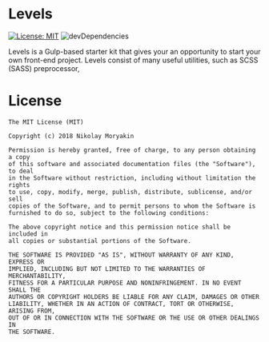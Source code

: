 # Levels
[![License: MIT][mit-image]][mit-url] ![devDependencies](https://david-dm.org/leerane/levels-starter-kit.svg)

Levels is a Gulp-based starter kit that gives your an opportunity to start your own front-end project.
Levels consist of many useful utilities, such as SCSS (SASS) preprocessor,  


# License 
```
The MIT License (MIT)

Copyright (c) 2018 Nikolay Moryakin

Permission is hereby granted, free of charge, to any person obtaining a copy
of this software and associated documentation files (the "Software"), to deal
in the Software without restriction, including without limitation the rights
to use, copy, modify, merge, publish, distribute, sublicense, and/or sell
copies of the Software, and to permit persons to whom the Software is
furnished to do so, subject to the following conditions:

The above copyright notice and this permission notice shall be included in
all copies or substantial portions of the Software.

THE SOFTWARE IS PROVIDED "AS IS", WITHOUT WARRANTY OF ANY KIND, EXPRESS OR
IMPLIED, INCLUDING BUT NOT LIMITED TO THE WARRANTIES OF MERCHANTABILITY,
FITNESS FOR A PARTICULAR PURPOSE AND NONINFRINGEMENT. IN NO EVENT SHALL THE
AUTHORS OR COPYRIGHT HOLDERS BE LIABLE FOR ANY CLAIM, DAMAGES OR OTHER
LIABILITY, WHETHER IN AN ACTION OF CONTRACT, TORT OR OTHERWISE, ARISING FROM,
OUT OF OR IN CONNECTION WITH THE SOFTWARE OR THE USE OR OTHER DEALINGS IN
THE SOFTWARE.
```
[mit-image]: https://img.shields.io/badge/License-MIT-yellow.svg
[mit-url]: https://opensource.org/licenses/MIT
[dependency-image]: https://david-dm.org/leerane/levels-starter-kit/dev-status.svg?style=flat-square
[dependency-url]: https://david-dm.org/leerane/levels-starter-kit?type=dev
